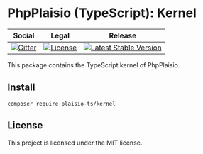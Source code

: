 # PhpPlaisio (TypeScript): Kernel 

<table>
<thead>
<tr>
<th>Social</th>
<th>Legal</th>
<th>Release</th>
</tr>
</thead>
<tbody>
<tr>
<td>
<a href="https://gitter.im/PhpPlaisio/PhpPlaisio"><img src="https://badges.gitter.im/PhpPlaisio/PhpPlaisio.svg" alt="Gitter"/></a>
</td>
<td>
<a href="https://packagist.org/packages/plaisio-ts/kernel"><img src="https://poser.pugx.org/plaisio-ts/kernel/license" alt="License"/></a>
</td>
<td>
<a href="https://packagist.org/packages/plaisio-ts/kernel"><img src="https://poser.pugx.org/plaisio-ts/kernel/v/stable" alt="Latest Stable Version"/></a><br/>
</td>
</tr>
</tbody>
</table>

This package contains the TypeScript kernel of PhpPlaisio.

## Install

```shell
composer require plaisio-ts/kernel
```

## License

This project is licensed under the MIT license.
